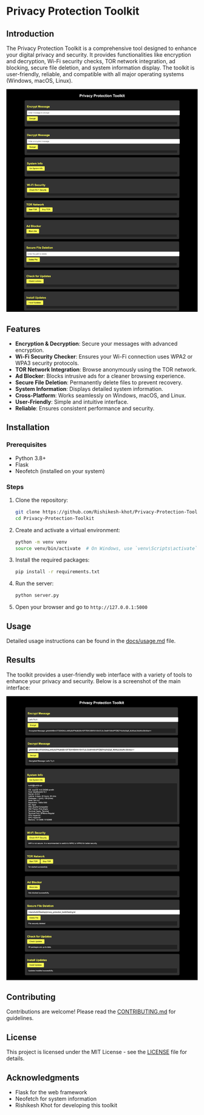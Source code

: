 # Privacy Protection Toolkit

## Introduction
The Privacy Protection Toolkit is a comprehensive tool designed to enhance your digital privacy and security. It provides functionalities like encryption and decryption, Wi-Fi security checks, TOR network integration, ad blocking, secure file deletion, and system information display. The toolkit is user-friendly, reliable, and compatible with all major operating systems (Windows, macOS, Linux).

![Privacy Protection Toolkit](images/image_1.jpg)

## Features
- **Encryption & Decryption**: Secure your messages with advanced encryption.
- **Wi-Fi Security Checker**: Ensures your Wi-Fi connection uses WPA2 or WPA3 security protocols.
- **TOR Network Integration**: Browse anonymously using the TOR network.
- **Ad Blocker**: Blocks intrusive ads for a cleaner browsing experience.
- **Secure File Deletion**: Permanently delete files to prevent recovery.
- **System Information**: Displays detailed system information.
- **Cross-Platform**: Works seamlessly on Windows, macOS, and Linux.
- **User-Friendly**: Simple and intuitive interface.
- **Reliable**: Ensures consistent performance and security.

## Installation

### Prerequisites
- Python 3.8+
- Flask
- Neofetch (installed on your system)

### Steps
1. Clone the repository:
    ```sh
    git clone https://github.com/Rishikesh-khot/Privacy-Protection-Toolkit.git
    cd Privacy-Protection-Toolkit
    ```

2. Create and activate a virtual environment:
    ```sh
    python -m venv venv
    source venv/bin/activate  # On Windows, use `venv\Scripts\activate`
    ```

3. Install the required packages:
    ```sh
    pip install -r requirements.txt
    ```

4. Run the server:
    ```sh
    python server.py
    ```

5. Open your browser and go to `http://127.0.0.1:5000`

## Usage
Detailed usage instructions can be found in the [docs/usage.md](docs/usage.md) file.

## Results
The toolkit provides a user-friendly web interface with a variety of tools to enhance your privacy and security. Below is a screenshot of the main interface:

![Privacy Protection Toolkit Interface](images/image_2.jpg)

## Contributing
Contributions are welcome! Please read the [CONTRIBUTING.md](CONTRIBUTING.md) for guidelines.

## License
This project is licensed under the MIT License - see the [LICENSE](LICENSE) file for details.

## Acknowledgments
- Flask for the web framework
- Neofetch for system information
- Rishikesh Khot for developing this toolkit
